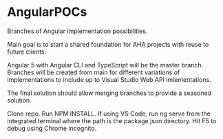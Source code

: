 # AngularPOCs
Branches of Angular implementation possibilities. 

Main goal is to start a shared foundation for AHA projects with reuse to future clients.

Angular 5 with Angular CLI and TypeScript will be the master branch. Branches will be created from main for different variations of implementations to include up to Visual Studio Web API imlementations.

The final solution should allow merging branches to provide a seasoned solution.

Clone repo. 
Run NPM INSTALL.
If using VS Code, run ng serve from the integrated terminal where the path is the package.json directory.
Hit F5 to debug using Chrome incognito.
